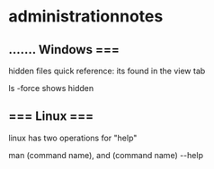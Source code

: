 # administrationnotes

....... Windows === 
-
hidden files quick reference: its found in the view tab

ls -force shows hidden


=== Linux === 
-
linux has two operations for "help"

man (command name), and (command name) --help
